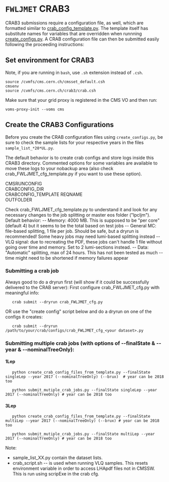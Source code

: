 # `FWLJMET` CRAB3 
CRAB3 submissions require a configuration file, as well, which are formatted similar to [crab_config_template.py](https://github.com/daniel-sunyou-li/FWLJMET/blob/10_6_29_UL/LJMet/CRAB3/crab_config_template.py). The template itself has substitute names for variables that are overridden when runnning [create_configs.py](https://github.com/daniel-sunyou-li/FWLJMET/blob/10_6_29_UL/LJMet/CRAB3/create_configs.py). A CRAB configuration file can then be submitted easily following the proceeding instructions:

## Set environment for CRAB3
Note, if you are running in `bash`, use `.sh` extension instead of `.csh`.

	source /cvmfs/cms.cern.ch/cmsset_default.csh
	cmsenv
	source /cvmfs/cms.cern.ch/crab3/crab.csh

Make sure that your grid proxy is registered in the CMS VO and then run:

	voms-proxy-init --voms cms

## Create the CRAB3 Configurations  
Before you create the CRAB configuration files using `create_configs.py`, be sure to check the sample lists for your respective years in the files `sample_list_*20*UL.py`. 
	

The default behavior is to create crab configs and store logs inside this CRAB3 directory. Commented options for some variables are available to move these logs to your nobackup area (also check crab_FWLJMET_cfg_template.py if you want to use these option). 

CMSRUNCONFIG        
CRABCONFIG_DIR      
CRABCONFIG_TEMPLATE 
REQNAME             
OUTFOLDER           

Check crab_FWLJMET_cfg_template.py to understand it and look for any necessary changes to the job splitting or master eos folder ("lpcljm").
Default behavior:
  -- Memory: 4000 MB. This is supposed to be "per core" (default 4) but it seems to be the total based on test jobs
  -- General MC: file-based splitting, 1 file per job. Should be safe, but a dryrun is recommended! Some heavy jobs may need lumi-based splitting instead
  -- VLQ signal: due to recreating the PDF, these jobs can't handle 1 file without going over time and memory. Set to 2 lumi-sections instead. 
  -- Data: "Automatic" splitting, max of 24 hours. This has not been tested as much -- time might need to be shortened if memory failures appear

### Submitting a crab job

Always good to do a dryrun first (will show if it could be successfully delivered to the CRAB server):
First configure crab_FWLJMET_cfg.py with meaningful info: 

       crab submit --dryrun crab_FWLJMET_cfg.py

OR use the "create config" script below and do a dryrun on one of the configs it creates:

       crab submit --dryrun /path/to/your/crab/configs/crab_FWLJMET_cfg_<your dataset>.py


### Submitting multiple crab jobs (with options of --finalState & --year & --nominalTreeOnly): 

#### 1Lep

       python create_crab_config_files_from_template.py --finalState singleLep --year 2017 (--nominalTreeOnly) (--brux)  # year can be 2018 too

       python submit_mutiple_crab_jobs.py --finalState singleLep --year 2017 (--nominalTreeOnly) # year can be 2018 too

#### 3Lep

       python create_crab_config_files_from_template.py --finalState multiLep --year 2017 (--nominalTreeOnly) (--brux) # year can be 2018 too

       python submit_mutiple_crab_jobs.py --finalState multiLep --year 2017 (--nominalTreeOnly) # year can be 2018 too


Note:
 * sample_list_XX.py contain the dataset lists.
 * crab_script.sh -- is used when running VLQ samples. This resets environment variable in order to access LHApdf files not in CMSSW. This is run using scripExe in the crab cfg.
